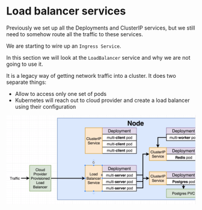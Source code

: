 # Load balancer services

Previously we set up all the Deployments and ClusterIP services, but we still need to somehow route all the traffic to these services.

We are starting to wire up an `Ingress Service`.

In this section we will look at the `LoadBalancer` service and why we are not going to use it.

It is a legacy way of getting network traffic into a cluster. It does two separate things:
- Allow to access only one set of pods
- Kubernetes will reach out to cloud provider and create a load balancer using their configuration

![](../../images/2019-03-17-20-56-52.png)